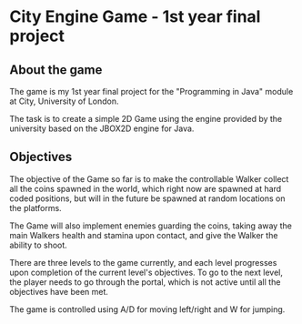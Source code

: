 # City Engine Game - 1st year final project

## About the game
The game is my 1st year final project for the "Programming in Java" module at City, University of London.

The task is to create a simple 2D Game using the engine provided
by the university based on the JBOX2D engine
for Java. 

## Objectives
The objective of the Game so far is to make the controllable
Walker collect all the coins spawned in the world, which
right now are spawned at hard coded positions, but will
in the future be spawned at random locations on the platforms.

The Game will also implement enemies guarding the coins,
taking away the main Walkers health and stamina upon contact,
and give the Walker the ability to shoot.

There are three levels to the game currently, and each level progresses
upon completion of the current level's objectives. To go
to the next level, the player needs to go through the portal, which
is not active until all the objectives have been met.

The game is controlled using A/D for moving left/right and W for jumping.